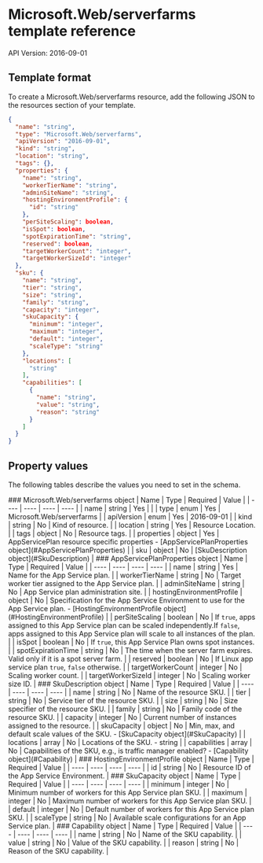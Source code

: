 # Microsoft.Web/serverfarms template reference
API Version: 2016-09-01
## Template format

To create a Microsoft.Web/serverfarms resource, add the following JSON to the resources section of your template.

```json
{
  "name": "string",
  "type": "Microsoft.Web/serverfarms",
  "apiVersion": "2016-09-01",
  "kind": "string",
  "location": "string",
  "tags": {},
  "properties": {
    "name": "string",
    "workerTierName": "string",
    "adminSiteName": "string",
    "hostingEnvironmentProfile": {
      "id": "string"
    },
    "perSiteScaling": boolean,
    "isSpot": boolean,
    "spotExpirationTime": "string",
    "reserved": boolean,
    "targetWorkerCount": "integer",
    "targetWorkerSizeId": "integer"
  },
  "sku": {
    "name": "string",
    "tier": "string",
    "size": "string",
    "family": "string",
    "capacity": "integer",
    "skuCapacity": {
      "minimum": "integer",
      "maximum": "integer",
      "default": "integer",
      "scaleType": "string"
    },
    "locations": [
      "string"
    ],
    "capabilities": [
      {
        "name": "string",
        "value": "string",
        "reason": "string"
      }
    ]
  }
}
```
## Property values

The following tables describe the values you need to set in the schema.

<a id="Microsoft.Web/serverfarms" />
### Microsoft.Web/serverfarms object
|  Name | Type | Required | Value |
|  ---- | ---- | ---- | ---- |
|  name | string | Yes |  |
|  type | enum | Yes | Microsoft.Web/serverfarms |
|  apiVersion | enum | Yes | 2016-09-01 |
|  kind | string | No | Kind of resource. |
|  location | string | Yes | Resource Location. |
|  tags | object | No | Resource tags. |
|  properties | object | Yes | AppServicePlan resource specific properties - [AppServicePlanProperties object](#AppServicePlanProperties) |
|  sku | object | No | [SkuDescription object](#SkuDescription) |


<a id="AppServicePlanProperties" />
### AppServicePlanProperties object
|  Name | Type | Required | Value |
|  ---- | ---- | ---- | ---- |
|  name | string | Yes | Name for the App Service plan. |
|  workerTierName | string | No | Target worker tier assigned to the App Service plan. |
|  adminSiteName | string | No | App Service plan administration site. |
|  hostingEnvironmentProfile | object | No | Specification for the App Service Environment to use for the App Service plan. - [HostingEnvironmentProfile object](#HostingEnvironmentProfile) |
|  perSiteScaling | boolean | No | If <code>true</code>, apps assigned to this App Service plan can be scaled independently.If <code>false</code>, apps assigned to this App Service plan will scale to all instances of the plan. |
|  isSpot | boolean | No | If <code>true</code>, this App Service Plan owns spot instances. |
|  spotExpirationTime | string | No | The time when the server farm expires. Valid only if it is a spot server farm. |
|  reserved | boolean | No | If Linux app service plan <code>true</code>, <code>false</code> otherwise. |
|  targetWorkerCount | integer | No | Scaling worker count. |
|  targetWorkerSizeId | integer | No | Scaling worker size ID. |


<a id="SkuDescription" />
### SkuDescription object
|  Name | Type | Required | Value |
|  ---- | ---- | ---- | ---- |
|  name | string | No | Name of the resource SKU. |
|  tier | string | No | Service tier of the resource SKU. |
|  size | string | No | Size specifier of the resource SKU. |
|  family | string | No | Family code of the resource SKU. |
|  capacity | integer | No | Current number of instances assigned to the resource. |
|  skuCapacity | object | No | Min, max, and default scale values of the SKU. - [SkuCapacity object](#SkuCapacity) |
|  locations | array | No | Locations of the SKU. - string |
|  capabilities | array | No | Capabilities of the SKU, e.g., is traffic manager enabled? - [Capability object](#Capability) |


<a id="HostingEnvironmentProfile" />
### HostingEnvironmentProfile object
|  Name | Type | Required | Value |
|  ---- | ---- | ---- | ---- |
|  id | string | No | Resource ID of the App Service Environment. |


<a id="SkuCapacity" />
### SkuCapacity object
|  Name | Type | Required | Value |
|  ---- | ---- | ---- | ---- |
|  minimum | integer | No | Minimum number of workers for this App Service plan SKU. |
|  maximum | integer | No | Maximum number of workers for this App Service plan SKU. |
|  default | integer | No | Default number of workers for this App Service plan SKU. |
|  scaleType | string | No | Available scale configurations for an App Service plan. |


<a id="Capability" />
### Capability object
|  Name | Type | Required | Value |
|  ---- | ---- | ---- | ---- |
|  name | string | No | Name of the SKU capability. |
|  value | string | No | Value of the SKU capability. |
|  reason | string | No | Reason of the SKU capability. |

